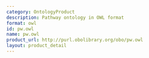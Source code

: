 ```yaml
---
category: OntologyProduct
description: Pathway ontology in OWL format
format: owl
id: pw.owl
name: pw.owl
product_url: http://purl.obolibrary.org/obo/pw.owl
layout: product_detail
---
```

